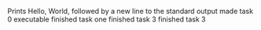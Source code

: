Prints Hello, World, followed by a new line to the standard output
made task 0 executable
finished task one
finished task 3
finished task 3
